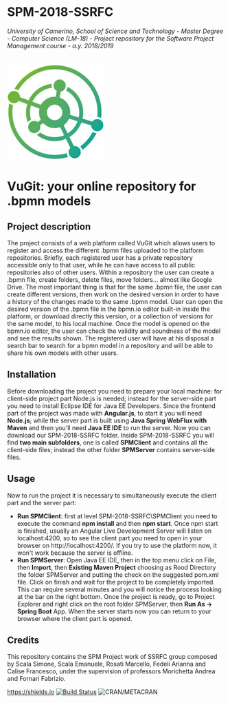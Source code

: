 # SPM-2018-SSRFC 
<i>University of Camerino, School of Science and Technology - Master Degree - Computer Science (LM-18) - Project repository for the Software Project Management course - a.y. 2018/2019</i><br><br><br>
![](https://github.com/PROSLab/SPM-2018-SSRFC/blob/master/SPMClient/src/assets/images/logo-icon.png)
# VuGit: your online repository for .bpmn models



## Project description
The project consists of a web platform called VuGit which allows users to register and access the different .bpmn files uploaded to the platform repositories. Briefly, each registered user has a private repository accessible only to that user, while he can have access to all public repositories also of other users. Within a repository the user can create a .bpmn file, create folders, delete files, move folders... almost like Google Drive. The most important thing is that for the same .bpmn file, the user can create different versions, then work on the desired version in order to have a history of the changes made to the same .bpmn model. User can open the desired version of the .bpmn file in the bpmn.io editor built-in inside the platform, or download directly this version, or a collection of versions for the same model, to his local machine. Once the model is opened on the bpmn.io editor, the user can check the validity and soundness of the model and see the results shown. The registered user will have at his disposal a search bar to search for a bpmn model in a repository and will be able to share his own models with other users.

## Installation
Before downloading the project you need to prepare your local machine: for client-side project part Node.js is needed; instead for the server-side part you need to install Eclipse IDE for Java EE Developers. Since the frontend part of the project was made with <b>Angular.js</b>, to start it you will need <b>Node.js</b>; while the server part is built using <b>Java Spring WebFlux with Maven</b> and then you'll need <b>Java EE IDE</b> to run the server. Now you can download our SPM-2018-SSRFC folder. Inside SPM-2018-SSRFC you will find <b>two main subfolders</b>, one is called <b>SPMClient</b> and contains all the client-side files; instead the other folder <b>SPMServer</b> contains server-side files. 

## Usage
Now to run the project it is necessary to simultaneously execute the client part and the server part:
<ul>
  <li><b>Run SPMClient</b>: first at level SPM-2018-SSRFC\SPMClient you need to execute the command <b>npm install</b> and then <b>npm start</b>. Once npm start is finished, usually an Angular Live Development Server will listen on localhost:4200, so to see the client part you need to open in your browser on http://localhost:4200/. If you try to use the platform now, it won't work because the server is offline.</li>
  <li><b>Run SPMServer</b>: Open Java EE IDE, then in the top menu click on File, then <b>Import</b>, then <b>Existing Maven Project</b> choosing as Rood Directory the folder SPMServer and putting the check on the suggested pom.xml file. Click on finish and wait for the project to be completely imported. This can require several minutes and you will notice the process looking at the bar on the right bottom. Once the project is ready, go to Project Explorer and right click on the root folder SPMServer, then <b>Run As -> Spring Boot</b> App. When the server starts now you can return to your browser where the client part is opened.</li>
</ul>

## Credits
This repository contains the SPM Project work of SSRFC group composed by Scala Simone, Scala Emanuele, Rosati Marcello, Fedeli Arianna and Calise Francesco, under the supervision of professors Morichetta Andrea and Fornari Fabrizio.


https://shields.io
[![Build Status](http://pros.unicam.it:8080/jenkins/buildStatus/icon?job=PROSLab_SPM-2018-SSRFC)](http://pros.unicam.it:8080/jenkins/me/my-views/view/all/job/PROSLab_SPM-2018-SSRFC/) 
![CRAN/METACRAN](https://img.shields.io/cran/l/devtools.svg)
